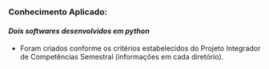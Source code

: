 ### **Conhecimento Aplicado:**

#### ***Dois softwares desenvolvidos em python***
- Foram criados conforme os critérios estabelecidos do Projeto Integrador de Competências Semestral (informações em cada diretório).